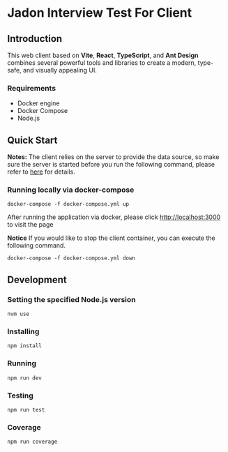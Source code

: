 # Jadon Interview Test For Client

## Introduction

This web client based on **Vite**, **React**, **TypeScript**, and **Ant Design** combines several powerful tools and libraries to create a modern, type-safe, and visually appealing UI.

### Requirements

- Docker engine
- Docker Compose
- Node.js

## Quick Start

**Notes:**
The client relies on the server to provide the data source, so make sure the server is started before you run the following command, please refer to [here]() for details.

### Running locally via docker-compose

```shell
docker-compose -f docker-compose.yml up
```

After running the application via docker, please click <http://localhost:3000> to visit the page

**Notice**
If you would like to stop the client container, you can execute the following command.

```shell
docker-compose -f docker-compose.yml down
```

## Development

### Setting the specified Node.js version

```shell
nvm use
```

### Installing

```shell
npm install
```

### Running

```shell
npm run dev
```

### Testing

```shell
npm run test
```

### Coverage

```shell
npm run coverage
```
